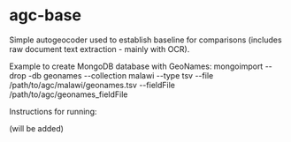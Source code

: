 # agc-base
Simple autogeocoder used to establish baseline for comparisons (includes raw document text extraction - mainly with OCR).


Example to create MongoDB database with GeoNames:
mongoimport --drop -db geonames --collection malawi --type tsv --file /path/to/agc/malawi/geonames.tsv --fieldFile /path/to/agc/geonames_fieldFile


Instructions for running:

(will be added)
